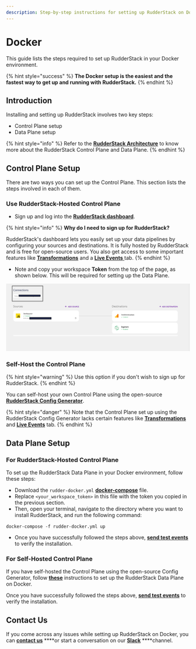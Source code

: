 ```yaml
---
description: Step-by-step instructions for setting up RudderStack on Docker.
---
```


# Docker

This guide lists the steps required to set up RudderStack in your Docker environment.

{% hint style="success" %}
**The Docker setup is the easiest and the fastest way to get up and running with RudderStack.**
{% endhint %}

## Introduction

Installing and setting up RudderStack involves two key steps:

* Control Plane setup
* Data Plane setup

{% hint style="info" %}
Refer to the [**RudderStack Architecture**](../rudderstack-architecture.md) to know more about the RudderStack Control Plane and Data Plane.
{% endhint %}

## Control Plane Setup

There are two ways you can set up the Control Plane. This section lists the steps involved in each of them.

### **Use RudderStack-Hosted Control Plane**

* Sign up and log into the [**RudderStack dashboard**](https://app.rudderlabs.com/signup).

{% hint style="info" %}
**Why do I need to sign up for RudderStack?** 

RudderStack's dashboard lets you easily set up your data pipelines by configuring your sources and destinations. It is fully hosted by RudderStack and is free for open-source users. You also get access to some important features like [**Transformations**](../../adding-a-new-user-transformation-in-rudderstack/) and a [**Live Events** ](../../user-guides/how-to-guides/live-destination-event-debugger.md)tab.
{% endhint %}

* Note and copy your workspace **Token** from the top of the page, as shown below. This will be required for setting up the Data Plane.

![](../../.gitbook/assets/screen-shot-2021-07-01-at-5.36.15-pm%20%283%29%20%283%29%20%282%29%20%283%29%20%283%29%20%283%29%20%283%29%20%283%29%20%281%29%20%281%29.png)

### Self-Host the Control Plane

{% hint style="warning" %}
Use this option if you don't wish to sign up for RudderStack.
{% endhint %}

You can self-host your own Control Plane using the open-source [**RudderStack Config Generator**](../../user-guides/how-to-guides/rudderstack-config-generator.md). 

{% hint style="danger" %}
Note that the Control Plane set up using the RudderStack Config Generator lacks certain features like [**Transformations**](../../adding-a-new-user-transformation-in-rudderstack/) and [**Live Events**](../../user-guides/how-to-guides/live-destination-event-debugger.md) tab.
{% endhint %}

## Data Plane Setup

### For **RudderStack-Hosted Control Plane**

To set up the RudderStack Data Plane in your Docker environment, follow these steps:

* Download the `rudder-docker.yml` [**docker-compose**](https://raw.githubusercontent.com/rudderlabs/rudder-server/master/rudder-docker.yml) file.
* Replace `<your_workspace_token>` in this file with the token you copied in the previous section.
* Then, open your terminal, navigate to the directory where you want to install RudderStack, and run the following command:

```text
docker-compose -f rudder-docker.yml up
```

* Once you have successfully followed the steps above, [**send test events**](sending-test-events.md) to verify the installation.

### For **Self-Hosted Control Plane**

If you have self-hosted the Control Plane using the open-source Config Generator, follow [**these**](https://docs.rudderstack.com/get-started/config-generator#docker) instructions to set up the RudderStack Data Plane on Docker. 

Once you have successfully followed the steps above, [**send test events**](sending-test-events.md) to verify the installation.

## Contact Us

If you come across any issues while setting up RudderStack on Docker, you can [**contact us**](mailto:%20docs@rudderstack.com) ****or start a conversation on our [**Slack**](https://rudderstack.com/join-rudderstack-slack-community) ****channel.

